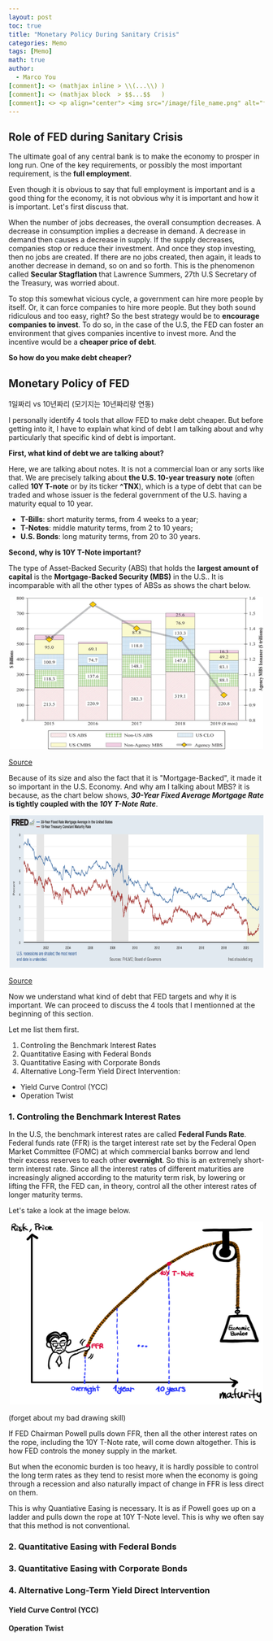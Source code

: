 ```yaml
---
layout: post
toc: true
title: "Monetary Policy During Sanitary Crisis"
categories: Memo
tags: [Memo]
math: true
author:
  - Marco You
[comment]: <> (mathjax inline > \\(...\\) )
[comment]: <> (mathjax block  > $$...$$   )
[comment]: <> <p align="center"> <img src="/image/file_name.png" alt="file_name" width="420" height="300"> </p>
---
```


## Role of FED during Sanitary Crisis

The ultimate goal of any central bank is to make the economy to prosper in long run. One of the key requirements, or possibly the most important requirement, is the **full employment**.

Even though it is obvious to say that full employment is important and is a good thing for the economy, it is not obvious why it is important and how it is important. Let's first discuss that.

When the number of jobs decreases, the overall consumption decreases. A decrease in consumption implies a decrease in demand. A decrease in demand then causes a decrease in supply. If the supply decreases, companies stop or reduce their investment. And once they stop investing, then no jobs are created. If there are no jobs created, then again, it leads to another decrease in demand, so on and so forth. This is the phenomenon called **Secular Stagflation** that Lawrence Summers, 27th U.S Secretary of the Treasury, was worried about.

To stop this somewhat vicious cycle, a government can hire more people by itself. Or, it can force companies to hire more people. But they both sound ridiculous and too easy, right? So the best strategy would be to **encourage companies to invest**. To do so, in the case of the U.S, the FED can foster an environment that gives companies incentive to invest more. And the incentive would be a **cheaper price of debt**.

**So how do you make debt cheaper?**

## Monetary Policy of FED

1일짜리 vs 10년짜리 (모기지는 10년짜리랑 연동)

I personally identify 4 tools that allow FED to make debt cheaper. But before getting into it, I have to explain what kind of debt I am talking about and why particularly that specific kind of debt is important.

**First, what kind of debt we are talking about?**

Here, we are talking about notes. It is not a commercial loan or any sorts like that. We are precisely talking about **the U.S. 10-year treasury note** (often called **10Y T-note** or by its ticker **^TNX**), which is a type of debt that can be traded and whose issuer is the federal government of the U.S. having a maturity equal to 10 year.

- **T-Bills**: short maturity terms, from 4 weeks to a year;
- **T-Notes**: middle maturity terms, from 2 to 10 years;
- **U.S. Bonds**: long maturity terms, from 20 to 30 years.

**Second, why is 10Y T-Note important?**

The type of Asset-Backed Security (ABS) that holds the **largest amount of capital** is the **Mortgage-Backed Security (MBS)** in the U.S.. It is incomparable with all the other types of ABSs as shows the chart below.

<p align="center"> <img src="/image/memo/MBS_vs_ABS.jpg" alt="MBS vs ABS" width="500" height="300"> </p>

[Source](https://jsf.pm-research.com/content/early/2019/11/11/jsf.2019.1.089)

Because of its size and also the fact that it is "Mortgage-Backed", it made it so important in the U.S. Economy. And why am I talking about MBS? it is because, as the chart below shows, **_30-Year Fixed Average Mortgage Rate_ is tightly coupled with the _10Y T-Note Rate_**.

<p align="center"> <img src="/image/memo/FRED_10TY_30MR.png" alt="T-Note and MBS" width="500" height="300"> </p>

[Source](https://fred.stlouisfed.org/series/MORTGAGE30US#0)


Now we understand what kind of debt that FED targets and why it is important. We can proceed to discuss the 4 tools that I mentionned at the beginning of this section.

Let me list them first.

1. Controling the Benchmark Interest Rates
2. Quantitative Easing with Federal Bonds
3. Quantitative Easing with Corporate Bonds
4. Alternative Long-Term Yield Direct Intervention:
  - Yield Curve Control (YCC)
  - Operation Twist

### 1. Controling the Benchmark Interest Rates

In the U.S, the benchmark interest rates are called **Federal Funds Rate**. Federal funds rate (FFR) is the target interest rate set by the Federal Open Market Committee (FOMC) at which commercial banks borrow and lend their excess reserves to each other **overnight**. So this is an extremely short-term interest rate. Since all the interest rates of different maturities are increasingly aligned according to the maturity term risk, by lowering or lifting the FFR, the FED can, in theory, control all the other interest rates of longer maturity terms.

Let's take a look at the image below.

<p align="center"> <img src="/image/memo/FFR.jpeg" alt="T-Note and MBS" width="500" height="360"> </p>

(forget about my bad drawing skill)

If FED Chairman Powell pulls down FFR, then all the other interest rates on the rope, including the 10Y T-Note rate, will come down altogether. This is how FED controls the money supply in the market.

But when the economic burden is too heavy, it is hardly possible to control the long term rates as they tend to resist more when the economy is going through a recession and also naturally impact of change in FFR is less direct on them.

This is why Quantiative Easing is necessary. It is as if Powell goes up on a ladder and pulls down the rope at 10Y T-Note level. This is why we often say that this method is not conventional.

### 2. Quantitative Easing with Federal Bonds

### 3. Quantitative Easing with Corporate Bonds

### 4. Alternative Long-Term Yield Direct Intervention
#### Yield Curve Control (YCC)
#### Operation Twist